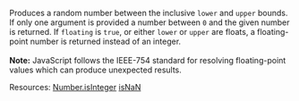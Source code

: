 Produces a random number between the inclusive <code>lower</code> and <code>upper</code> bounds. If only one argument is provided a number between <code>0</code> and the given number is returned. If <code>floating</code> is <code>true</code>, or either <code>lower</code> or <code>upper</code> are floats, a floating-point number is returned instead of an integer.<br><br><strong>Note:</strong> JavaScript follows the IEEE-754 standard for resolving floating-point values which can produce unexpected results.

Resources: [Number.isInteger](https://developer.mozilla.org/docs/Web/JavaScript/Reference/Global_Objects/Number/isInteger) [isNaN](https://developer.mozilla.org/docs/Web/JavaScript/Reference/Global_Objects/isNaN)
